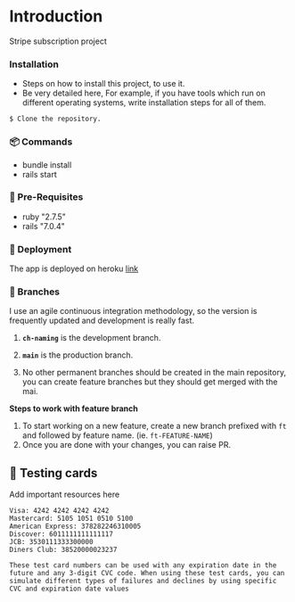# Introduction
Stripe subscription project

### Installation
- Steps on how to install this project, to use it.
- Be very detailed here, For example, if you have tools which run on different operating systems, write installation steps for all of them.

```
$ Clone the repository.
```
###  :package: Commands
- bundle install
- rails start
### :notebook: Pre-Requisites
- ruby "2.7.5"
- rails "7.0.4"
### :rocket: Deployment
The app is deployed on heroku [link](https://stripe-subscription-2.herokuapp.com/)

 ### :cactus: Branches

 I use an agile continuous integration methodology, so the version is frequently updated and development is really fast.

1. **`ch-naming`** is the development branch.

1. **`main`** is the production branch.

3. No other permanent branches should be created in the main repository, you can create feature branches but they should get merged with the mai.

**Steps to work with feature branch**

1. To start working on a new feature, create a new branch prefixed with `ft` and followed by feature name. (ie. `ft-FEATURE-NAME`)
2. Once you are done with your changes, you can raise PR.

##  :page_facing_up: Testing cards
Add important resources here

```
Visa: 4242 4242 4242 4242
Mastercard: 5105 1051 0510 5100
American Express: 378282246310005
Discover: 6011111111111117
JCB: 3530111333300000
Diners Club: 38520000023237

These test card numbers can be used with any expiration date in the future and any 3-digit CVC code. When using these test cards, you can simulate different types of failures and declines by using specific CVC and expiration date values
```
